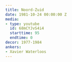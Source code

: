 ```yaml
---
title: Noord-Zuid
date: 1981-10-24 00:00:00 Z
media:
- type: youtube
  id: 68mCYJvS4i4
  starttime: 95
  endtime: 0
decor: 1977-1984
ankers:
- Xavier Waterloos
---
```


